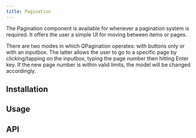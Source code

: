 ```yaml
---
title: Pagination
---
```

The Pagination component is available for whenever a pagination system is required. It offers the user a simple UI for moving between items or pages.

There are two modes in which QPagination operates: with buttons only or with an inputbox. The latter allows the user to go to a specific page by clicking/tapping on the inputbox, typing the page number then hitting Enter key. If the new page number is within valid limits, the model will be changed accordingly.

## Installation
<doc-installation components="QPagination" />

## Usage
<doc-example title="Standard" file="QPagination/Standard" />

<doc-example title="With input" file="QPagination/Input" />

<doc-example title="Maximum pages shown" file="QPagination/MaxPages" />

<doc-example title="Removing ellipses" file="QPagination/Ellipses" />

<doc-example title="With boundary numbers" file="QPagination/BoundaryNumbers" />

<doc-example title="With boundary links" file="QPagination/BoundaryLinks" />

<doc-example title="With direction links" file="QPagination/DirectionLinks" />

## API
<doc-api file="QPagination" />
